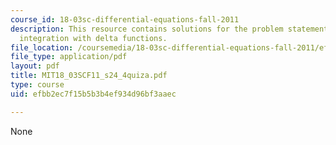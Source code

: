```yaml
---
course_id: 18-03sc-differential-equations-fall-2011
description: This resource contains solutions for the problem statements related to
  integration with delta functions.
file_location: /coursemedia/18-03sc-differential-equations-fall-2011/efbb2ec7f15b5b3b4ef934d96bf3aaec_MIT18_03SCF11_s24_4quiza.pdf
file_type: application/pdf
layout: pdf
title: MIT18_03SCF11_s24_4quiza.pdf
type: course
uid: efbb2ec7f15b5b3b4ef934d96bf3aaec

---
```

None